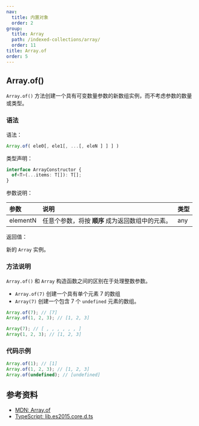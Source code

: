 ```yaml
---
nav:
  title: 内置对象
  order: 2
group:
  title: Array
  path: /indexed-collections/array/
  order: 11
title: Array.of
order: 5
---
```


## Array.of()

`Array.of()` 方法创建一个具有可变数量参数的新数组实例，而不考虑参数的数量或类型。

### 语法

语法：

```js
Array.of( ele0[, ele1[, ...[, eleN ] ] ] )
```

类型声明：

```ts
interface ArrayConstructor {
  of<T>(...items: T[]): T[];
}
```

参数说明：

| 参数     | 说明                                             | 类型 |
| :------- | :----------------------------------------------- | :--- |
| elementN | 任意个参数，将按 **顺序** 成为返回数组中的元素。 | any  |

返回值：

新的 `Array` 实例。

### 方法说明

`Array.of()` 和 `Array` 构造函数之间的区别在于处理整数参数。

- `Array.of(7)` 创建一个具有单个元素 7 的数组
- `Array(7)` 创建一个包含 7 个 `undefined` 元素的数组。

```js
Array.of(7); // [7]
Array.of(1, 2, 3); // [1, 2, 3]

Array(7); // [ , , , , , , ]
Array(1, 2, 3); // [1, 2, 3]
```

### 代码示例

```js
Array.of(1); // [1]
Array.of(1, 2, 3); // [1, 2, 3]
Array.of(undefined); // [undefined]
```

## 参考资料

- [MDN: Array.of](https://developer.mozilla.org/zh-CN/docs/Web/JavaScript/Reference/Global_Objects/Array/of)
- [TypeScript: lib.es2015.core.d.ts](https://github.com/microsoft/TypeScript/blob/main/lib/lib.es2015.core.d.ts)

